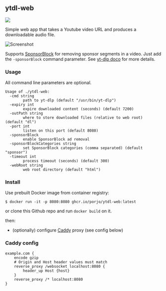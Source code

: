 ## ytdl-web

[![](https://img.shields.io/docker/automated/porjo/ytdl-web.svg)](https://github.com/users/porjo/packages/container/package/ytdl-web)

Simple web app that takes a Youtube video URL and produces a downloadable audio file.

![Screenshot](https://porjo.github.io/ytdl-web/screenshot.png)

Supports [SponsorBlock](https://github.com/ajayyy/SponsorBlock) for removing sponsor segments in a video. Just add the `-sponsorBlock` command parameter. See [yt-dlp doco](https://github.com/yt-dlp/yt-dlp#sponsorblock-options) for more details.

### Usage

All command line parameters are optional.

```
Usage of ./ytdl-web:
  -cmd string
    	path to yt-dlp (default "/usr/bin/yt-dlp")
  -expiry int
    	expire downloaded content (seconds) (default 7200)
  -outPath string
    	where to store downloaded files (relative to web root) (default "dl")
  -port int
    	listen on this port (default 8080)
  -sponsorBlock
    	enable SponsorBlock ad removal
  -sponsorBlockCategories string
    	set SponsorBlock categories (comma separated) (default "sponsor")
  -timeout int
    	process timeout (seconds) (default 300)
  -webRoot string
    	web root directory (default "html")
```

### Install

Use prebuilt Docker image from container registry:
```
$ docker run -it -p 8080:8080 ghcr.io/porjo/ytdl-web:latest
```

or clone this Github repo and run `docker build` on it.

then:
- (optionally) configure [Caddy](https://caddyserver.com) proxy (see config below)

### Caddy config

```
example.com {
	encode gzip
	# Origin and Host header values must match
	reverse_proxy /websocket localhost:8080 {
		header_up Host {host}
	}
	reverse_proxy /* localhost:8080
}
```
